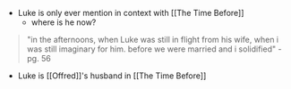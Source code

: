 - Luke is only ever mention in context with [[The Time Before]]
	- where is he now?

>"in the afternoons, when Luke was still in flight from his wife, when i was still imaginary for him. before we were married and i solidified"
>-pg. 56

- Luke is [[Offred]]'s husband in [[The Time Before]]